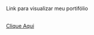 <p> Link para visualizar meu portifólio</p> <br>
<a href="https://kmarlon21.github.io/portifolio_v2/">Clique Aqui</a>
